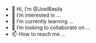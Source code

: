 - 👋 Hi, I’m @JoelBasila
- 👀 I’m interested in ...
- 🌱 I’m currently learning ...
- 💞️ I’m looking to collaborate on ...
- 📫 How to reach me ...

<!---
JoelBasila/JoelBasila is a ✨ special ✨ repository because its `README.md` (this file) appears on your GitHub profile.
You can click the Preview link to take a look at your changes.
--->
